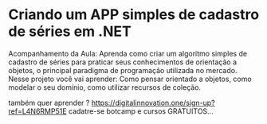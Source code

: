 # Criando um APP simples de cadastro de séries em .NET
Acompanhamento da Aula:
Aprenda como criar um algoritmo simples de cadastro de séries para praticar seus conhecimentos de orientação a objetos, o principal paradigma de programação utilizada no mercado. Nesse projeto você vai aprender: Como pensar orientado a objetos, como modelar o seu domínio, como utilizar recursos de coleção.

também quer aprender ?
https://digitalinnovation.one/sign-up?ref=L4N6RMP51E
cadatre-se botcamp e cursos GRATUITOS...